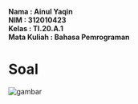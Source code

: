**Nama : Ainul Yaqin** <br>
**NIM : 312010423** <br>
**Kelas : TI.20.A.1** <br>
**Mata Kuliah : Bahasa Pemrograman** <br>

# Soal <br>
![gambar](gambar/gambar1,png)


